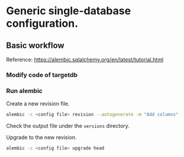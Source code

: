 # Generic single-database configuration.

## Basic workflow

Reference: https://alembic.sqlalchemy.org/en/latest/tutorial.html

### Modify code of targetdb


### Run alembic

Create a new revision file.

```bash
alembic -c <config file> revision --autogenerate -m "Add columns"
```

Check the output file under the `versions` directory.

Upgrade to the new revision.

```bash
alembic -c <config file> upgrade head
```

